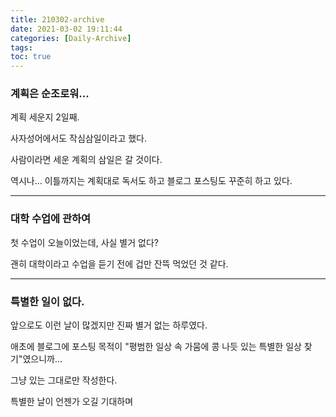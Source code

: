 ```yaml
---
title: 210302-archive
date: 2021-03-02 19:11:44
categories: [Daily-Archive]
tags:
toc: true
---
```


### 계획은 순조로워...

계획 세운지 2일째.

사자성어에서도 작심삼일이라고 했다.

사람이라면 세운 계획의 삼일은 갈 것이다.

역시나... 이틀까지는 계획대로 독서도 하고 블로그 포스팅도 꾸준히 하고 있다.

---

### 대학 수업에 관하여

첫 수업이 오늘이었는데, 사실 별거 없다?

괜히 대학이라고 수업을 듣기 전에 겁만 잔뜩 먹었던 것 같다.

---

### 특별한 일이 없다.

앞으로도 이런 날이 많겠지만 진짜 별거 없는 하루였다.

애초에 블로그에 포스팅 목적이 "평범한 일상 속 가뭄에 콩 나듯 있는 특별한 일상 찾기"였으니까...

그냥 있는 그대로만 작성한다.

특별한 날이 언젠가 오길 기대하며

